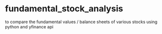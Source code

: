 # fundamental_stock_analysis
to compare the fundamental values / balance sheets of various stocks using python and yfinance api 
